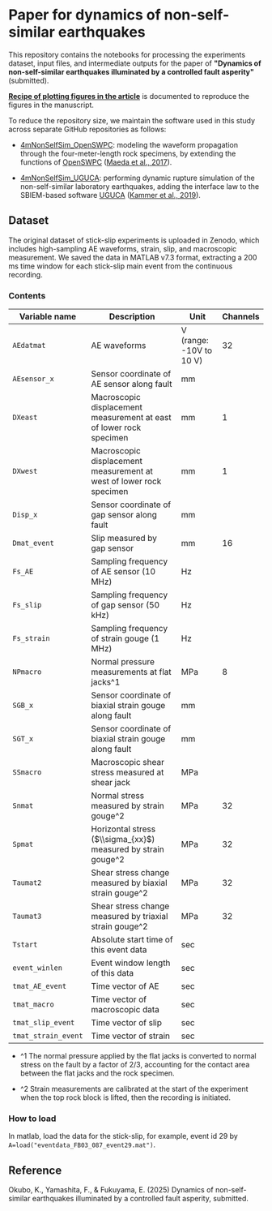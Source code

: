 # Paper for dynamics of non-self-similar earthquakes

This repository contains the notebooks for processing the experiments dataset, input files, and intermediate outputs for the paper of **"Dynamics of non-self-similar earthquakes illuminated by a controlled fault asperity"** (submitted).

[**Recipe of plotting figures in the article**](./plot_figures_recipe.md) is documented to reproduce the figures in the manuscript.


To reduce the repository size, we maintain the software used in this study across separate GitHub repositories as follows:

- [4mNonSelfSim_OpenSWPC](https://github.com/kura-okubo/4mNonSelfSim_OpenSWPC): modeling the waveform propagation through the four-meter-length rock specimens, by extending the functions of [OpenSWPC](https://openswpc.github.io) ([Maeda et al., 2017](https://earth-planets-space.springeropen.com/articles/10.1186/s40623-017-0687-2)).

- [4mNonSelfSim_UGUCA](https://github.com/kura-okubo/4mNonSelfSim_UGUCA): performing dynamic rupture simulation of the non-self-similar laboratory earthquakes, adding the interface law to the SBIEM-based software [UGUCA](https://uguca.gitlab.io/uguca/) ([Kammer et al., 2019](https://www.sciencedirect.com/science/article/pii/S2352711021000959)).


## Dataset
The original dataset of stick-slip experiments is uploaded in Zenodo, which includes high-sampling AE waveforms, strain, slip, and macroscopic measurement. We saved the data in MATLAB v7.3 format, extracting a 200 ms time window for each stick-slip main event from the continuous recording.

### Contents 
| Variable name | Description | Unit | Channels |
| --- | --- | --- | --- |
| `AEdatmat` | AE waveforms  | V (range: -10V to 10 V) | 32 |
| `AEsensor_x` | Sensor coordinate of AE sensor along fault | mm | | 
| `DXeast` | Macroscopic displacement measurement at east of lower rock specimen  | mm | 1 |
| `DXwest` | Macroscopic displacement measurement at west of lower rock specimen  | mm | 1 |
| `Disp_x` | Sensor coordinate of gap sensor along fault | mm | |
| `Dmat_event` | Slip measured by gap sensor | mm | 16 | 
| `Fs_AE` | Sampling frequency of AE sensor (10 MHz) | Hz | |
| `Fs_slip` | Sampling frequency of gap sensor (50 kHz) | Hz | |
| `Fs_strain` | Sampling frequency of strain gouge (1 MHz) | Hz | |
| `NPmacro` | Normal pressure measurements at flat jacks^1 | MPa | 8 |
| `SGB_x` | Sensor coordinate of biaxial strain gouge along fault | mm | |
| `SGT_x` | Sensor coordinate of biaxial strain gouge along fault | mm | |
| `SSmacro` | Macroscopic shear stress measured at shear jack | MPa | | 
| `Snmat` | Normal stress measured by strain gouge^2 | MPa | 32 |
| `Spmat` | Horizontal stress ($\\sigma_{xx}$) measured by strain gouge^2 | MPa | 32 |
| `Taumat2` | Shear stress change measured by biaxial strain gouge^2 | MPa | 32 |
| `Taumat3` | Shear stress change measured by triaxial strain gouge^2 | MPa | 32 |
| `Tstart` | Absolute start time of this event data  | sec | |
| `event_winlen` | Event window length of this data  | sec | |
| `tmat_AE_event` | Time vector of AE | sec | |
| `tmat_macro` | Time vector of macroscopic data | sec | |
| `tmat_slip_event` | Time vector of slip  | sec | |
| `tmat_strain_event` | Time vector of strain  | sec | |

- ^1 The normal pressure applied by the flat jacks is converted to normal stress on the fault by a factor of 2/3, accounting for the contact area between the flat jacks and the rock specimen.

- ^2 Strain measurements are calibrated at the start of the experiment when the top rock block is lifted, then the recording is initiated.
 
### How to load

In matlab, load the data for the stick-slip, for example, event id 29 by `A=load("eventdata_FB03_087_event29.mat")`.

## Reference
Okubo, K., Yamashita, F., & Fukuyama, E. (2025) Dynamics of non-self-similar earthquakes illuminated by a controlled fault asperity, submitted.
